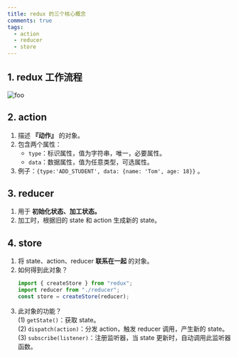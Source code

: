 ```yaml
---
title: redux 的三个核心概念
comments: true
tags:
  - action
  - reducer
  - store
---
```


## 1. redux 工作流程

<img class="zoomable" :src="$withBase('/images/screenshot/react/7/2/1.png')" alt="foo">

## 2. action

1. 描述 **『动作』** 的对象。
2. 包含两个属性：
   - `type`：标识属性，值为字符串，唯一，必要属性。
   - `data`：数据属性，值为任意类型，可选属性。
3. 例子：`{type:'ADD_STUDENT', data: {name: 'Tom', age: 18}}` 。

## 3. reducer

1. 用于 **初始化状态、加工状态。**
2. 加工时，根据旧的 state 和 action 生成新的 state。

## 4. store

1. 将 state、action、reducer **联系在一起** 的对象。
2. 如何得到此对象？
   ```js
   import { createStore } from "redux";
   import reducer from "./reducer";
   const store = createStore(reducer);
   ```
3. 此对象的功能？  
   (1) `getState()`：获取 state。  
   (2) `dispatch(action)`：分发 action，触发 reducer 调用，产生新的 state。  
   (3) `subscribe(listener)`：注册监听器，当 state 更新时，自动调用此监听器函数。
